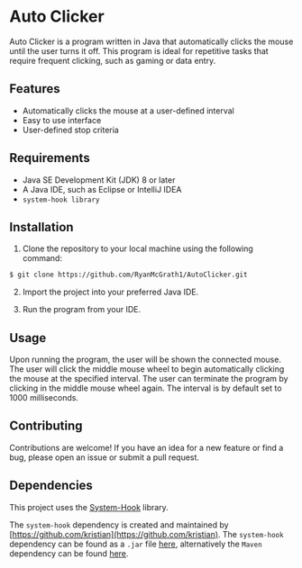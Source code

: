 # Auto Clicker

Auto Clicker is a program written in Java that automatically clicks the mouse until the user turns it off. This program is ideal for repetitive tasks that require frequent clicking, such as gaming or data entry.

## Features

- Automatically clicks the mouse at a user-defined interval
- Easy to use interface
- User-defined stop criteria

## Requirements

- Java SE Development Kit (JDK) 8 or later
- A Java IDE, such as Eclipse or IntelliJ IDEA
- `system-hook library` 

## Installation

1. Clone the repository to your local machine using the following command:

```sh 
$ git clone https://github.com/RyanMcGrath1/AutoClicker.git
```

2. Import the project into your preferred Java IDE.

3. Run the program from your IDE.

## Usage

Upon running the program, the user will be shown the connected mouse. The user will click the middle mouse wheel to begin automatically clicking the mouse at the specified interval. The user can terminate the program by clicking in the middle mouse wheel again.
The interval is by default set to 1000 milliseconds. 
## Contributing

Contributions are welcome! If you have an idea for a new feature or find a bug, please open an issue or submit a pull request.

## Dependencies

This project uses the [System-Hook](https://github.com/kristian/system-hook) library. 

The `system-hook` dependency is created and maintained by [https://github.com/kristian](https://github.com/kristian). The ``system-hook`` dependency can be found as a `.jar` file [here](https://github.com/kristian/system-hook/releases), alternatively the `Maven` dependency can be found [here](https://github.com/kristian/system-hook#maven-dependency).

